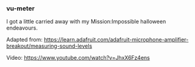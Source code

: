 ### vu-meter ###

I got a little carried away with my Mission:Impossible halloween endeavours.

Adapted from: https://learn.adafruit.com/adafruit-microphone-amplifier-breakout/measuring-sound-levels

Video: https://www.youtube.com/watch?v=JhxX6Fz4ens
